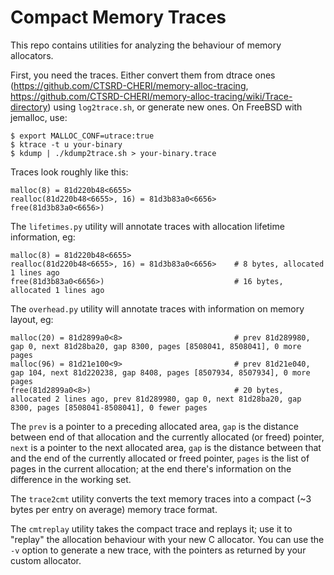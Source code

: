 # Compact Memory Traces

This repo contains utilities for analyzing the behaviour of memory allocators.

First, you need the traces.  Either convert them from dtrace ones
(https://github.com/CTSRD-CHERI/memory-alloc-tracing,
https://github.com/CTSRD-CHERI/memory-alloc-tracing/wiki/Trace-directory)
using `log2trace.sh`, or generate new ones.  On FreeBSD with jemalloc, use:
```
$ export MALLOC_CONF=utrace:true
$ ktrace -t u your-binary
$ kdump | ./kdump2trace.sh > your-binary.trace
```

Traces look roughly like this:
```
malloc(8) = 81d220b48<6655>
realloc(81d220b48<6655>, 16) = 81d3b83a0<6656>
free(81d3b83a0<6656>)
```

The `lifetimes.py` utility will annotate traces with allocation lifetime information, eg:
```
malloc(8) = 81d220b48<6655>
realloc(81d220b48<6655>, 16) = 81d3b83a0<6656>    # 8 bytes, allocated 1 lines ago
free(81d3b83a0<6656>)                             # 16 bytes, allocated 1 lines ago
```

The `overhead.py` utility will annotate traces with information on memory layout, eg:
```
malloc(20) = 81d2899a0<8>                         # prev 81d289980, gap 0, next 81d28ba20, gap 8300, pages [8508041, 8508041], 0 more pages 
malloc(96) = 81d21e100<9>                         # prev 81d21e040, gap 104, next 81d220238, gap 8408, pages [8507934, 8507934], 0 more pages 
free(81d2899a0<8>)                                # 20 bytes, allocated 2 lines ago, prev 81d289980, gap 0, next 81d28ba20, gap 8300, pages [8508041-8508041], 0 fewer pages
```

The `prev` is a pointer to a preceding allocated area, `gap` is the distance between end of that allocation and the currently allocated (or freed) pointer, `next` is a pointer to the next allocated area, `gap` is the distance between that and the end of the currently allocated or freed pointer, `pages` is the list of pages in the current allocation; at the end there's information on the difference in the working set.


The `trace2cmt` utility converts the text memory traces into a compact
(~3 bytes per entry on average) memory trace format.

The `cmtreplay` utility takes the compact trace and replays it; use it to "replay" the allocation behaviour with your new C allocator.  You can use the `-v` option to generate a new trace, with the pointers as returned by your custom allocator.
